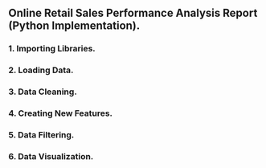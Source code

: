 ## Online Retail Sales Performance Analysis Report (Python Implementation).

### 1. Importing Libraries.

### 2. Loading Data.

### 3. Data Cleaning.

### 4. Creating New Features.

### 5. Data Filtering.

### 6. Data Visualization.
